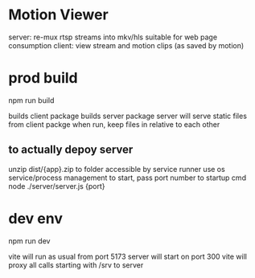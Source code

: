 # Motion Viewer
server: re-mux rtsp streams into mkv/hls suitable for web page consumption
client: view stream and motion clips (as saved by motion)

# prod build
npm run build

builds client package
builds server package
server will serve static files from client packge when run, keep files in relative to each other

## to actually depoy server

unzip dist/{app}.zip to folder accessible by service runner
use os service/process management to start, pass port number to startup cmd
node ./server/server.js {port}

# dev env

npm run dev

vite will run as usual from port 5173
server will start on port 300
vite will proxy all calls starting with /srv to server
